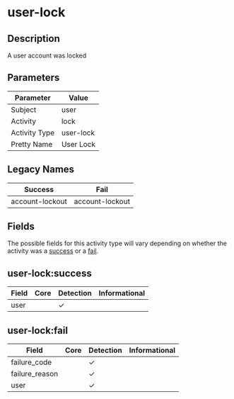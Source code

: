 user-lock
=========

Description
-----------
A user account was locked

Parameters
----------
| Parameter     | Value     |
| ------------- | --------- |
| Subject       | user      |
| Activity      | lock      |
| Activity Type | user-lock |
| Pretty Name   | User Lock |

Legacy Names
------------
| Success             | Fail                |
| ------------------- | ------------------- |
| account-lockout<br> | account-lockout<br> |

Fields
------

The possible fields for this activity type will vary depending on whether the activity was a [success](#user-locksuccess) or a [fail](#user-lockfail).


user-lock:success
-----------------

| Field | Core | Detection | Informational |
| ----- | ---- | --------- | ------------- |
| user  |      | &#10003;  |               |

user-lock:fail
--------------

| Field          | Core | Detection | Informational |
| -------------- | ---- | --------- | ------------- |
| failure_code   |      | &#10003;  |               |
| failure_reason |      | &#10003;  |               |
| user           |      | &#10003;  |               |